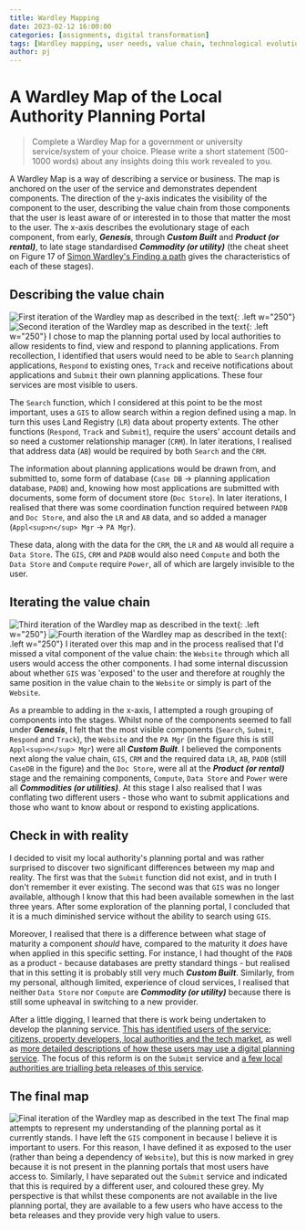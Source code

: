 ```yaml
---
title: Wardley Mapping
date: 2023-02-12 16:00:00 
categories: [assignments, digital transformation]
tags: [Wardley mapping, user needs, value chain, technological evolution] # always lowercase
author: pj
---
```

# A Wardley Map of the Local Authority Planning Portal
> Complete a Wardley Map for a government or university service/system of your choice. Please write a short statement (500-1000 words) about any insights doing this work revealed to you.

A Wardley Map is a way of describing a service or business. The map is anchored on the user of the service and demonstrates dependent components. The direction of the y-axis indicates the visibility of the component to the user, describing the value chain from those components that the user is least aware of or interested in to those that matter the most to the user. The x-axis describes the evolutionary stage of each component, from early, ***Genesis***, through ***Custom Built*** and ***Product (or rental)***, to late stage standardised ***Commodity (or utility)*** (the cheat sheet on Figure 17 of [Simon Wardley's Finding a path](https://medium.com/wardleymaps/finding-a-path-cdb1249078c0) gives the characteristics of each of these stages).

## Describing the value chain
![First iteration of the Wardley map as described in the text](/assets/img/Wardley_map_175.png){: .left w="250"}
![Second iteration of the Wardley map as described in the text](/assets/img/Wardley_map_176.png){: .left w="250"}
I chose to map the planning portal used by local authorities to allow residents to find, view and respond to planning applications. From recollection, I identified that users would need to be able to `Search` planning applications, `Respond` to existing ones, `Track` and receive notifications about applications and `Submit` their own planning applications. These four services are most visible to users.

The `Search` function, which I considered at this point to be the most important, uses a `GIS` to allow search within a region defined using a map. In turn this uses Land Registry (`LR`) data about property extents. The other functions (`Respond`, `Track` and `Submit`), require the users' account details and so need a customer relationship manager (`CRM`). In later iterations, I realised that address data (`AB`) would be required by both `Search` and the `CRM`.

The information about planning applications would be drawn from, and submitted to, some form of database (`Case DB` -> planning application database, `PADB`) and, knowing how most applications are submitted with documents, some form of document store (`Doc Store`). In later iterations, I realised that there was some coordination function required between `PADB` and `Doc Store`, and also the `LR` and `AB` data, and so added a manager (`Appl<sup>n</sup> Mgr` -> `PA Mgr`).

These data, along with the data for the `CRM`, the `LR` and `AB` would all require a `Data Store`. The `GIS`, `CRM` and `PADB` would also need `Compute` and both the `Data Store` and `Compute` require `Power`, all of which are largely invisible to the user.

## Iterating the value chain
![Third iteration of the Wardley map as described in the text](/assets/img/Wardley_map_177.png){: .left w="250"}
![Fourth iteration of the Wardley map as described in the text](/assets/img/Wardley_map_178.png){: .left w="250"}
I iterated over this map and in the process realised that I'd missed a vital component of the value chain: the `Website` through which all users would access the other components. I had some internal discussion about whether `GIS` was 'exposed' to the user and therefore at roughly the same  position in the value chain to the `Website` or simply is part of the `Website`.

As a preamble to adding in the x-axis, I attempted a rough grouping of components into the stages. Whilst none of the components seemed to fall under ***Genesis***, I felt that the most visible components (`Search`, `Submit`, `Respond` and `Track`), the `Website` and the `PA Mgr` (in the figure this is still `Appl<sup>n</sup> Mgr`) were all ***Custom Built***. I believed the components next along the value chain, `GIS`, `CRM` and the required data `LR`, `AB`, `PADB` (still `CaseDB` in the figure) and the `Doc Store`, were all at the ***Product (or rental)*** stage and the remaining components, `Compute`, `Data Store` and `Power` were all ***Commodities (or utilities)***. At this stage I also realised that I was conflating two different users - those who want to submit applications and those who want to know about or respond to existing applications. 

## Check in with reality
I decided to visit my local authority's planning portal and was rather surprised to discover two significant differences between my map and reality. The first was that the `Submit` function did not exist, and in truth I don't remember it ever existing. The second was that `GIS` was no longer available, although I know that this had been available somewhen in the last three years. After some exploration of the planning portal, I concluded that it is a much diminished service without the ability to search using `GIS`.

Moreover, I realised that there is a difference between what stage of maturity a component _should_ have, compared to the maturity it _does_ have when applied in this specific setting. For instance, I had thought of the `PADB` as a product - because databases are pretty standard things - but realised that in this setting it is probably still very much ***Custom Built***. Similarly, from my personal, although limited, experience of cloud services, I realised that neither `Data Store` nor `Compute` are ***Commodity (or utility)*** because there is still some upheaval in switching to a new provider.

After a little digging, I learned that there is work being undertaken to develop the planning service. [This has identified users of the service: citizens, property developers, local authorities and the tech market](https://dluhcdigital.blog.gov.uk/2022/01/21/modernising-planning-software-in-collaboration-with-councils-and-suppliers/), as well as [more detailed descriptions of how these users may use a digital planning service](https://dluhcdigital.blog.gov.uk/2022/06/28/digital-planning-reform-an-overview/). The focus of this reform is on the `Submit` service and [a few local authorities are trialling beta releases of this service](https://dluhcdigital.blog.gov.uk/2021/06/30/mhclg-launch-two-beta-planning-products/).

## The final map
![Final iteration of the Wardley map as described in the text](/assets/img/Wardley_map_final.png)
The final map attempts to represent my understanding of the planning portal as it currently stands. I have left the `GIS` component in because I believe it is important to users. For this reason, I have defined it as exposed to the user (rather than being a dependency of `Website`), but this is now marked in grey because it is not present in the planning portals that most users have access to. Similarly, I have separated out the `Submit` service and indicated that this is required by a different user, and coloured these grey. My perspective is that whilst these components are not available in the live planning portal, they are available to a few users who have access to the beta releases and they provide very high value to users.


